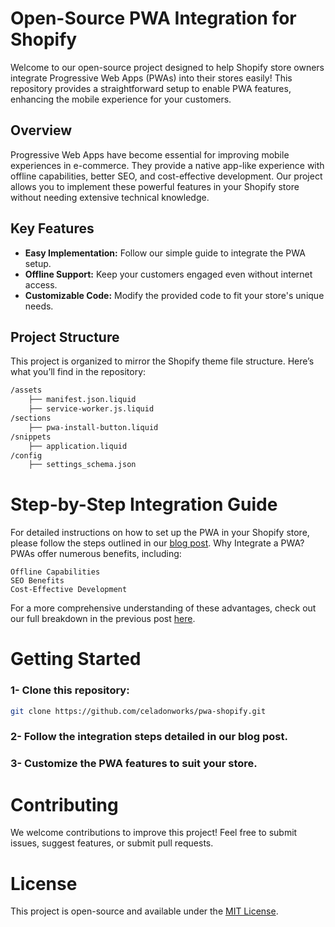 # Open-Source PWA Integration for Shopify

Welcome to our open-source project designed to help Shopify store owners integrate Progressive Web Apps (PWAs) into their stores easily! This repository provides a straightforward setup to enable PWA features, enhancing the mobile experience for your customers.

## Overview

Progressive Web Apps have become essential for improving mobile experiences in e-commerce. They provide a native app-like experience with offline capabilities, better SEO, and cost-effective development. Our project allows you to implement these powerful features in your Shopify store without needing extensive technical knowledge.

## Key Features

- **Easy Implementation:** Follow our simple guide to integrate the PWA setup.
- **Offline Support:** Keep your customers engaged even without internet access.
- **Customizable Code:** Modify the provided code to fit your store's unique needs.

## Project Structure

This project is organized to mirror the Shopify theme file structure. Here’s what you’ll find in the repository:

```bash
/assets
    ├── manifest.json.liquid
    ├── service-worker.js.liquid
/sections
    ├── pwa-install-button.liquid
/snippets
    ├── application.liquid
/config
    ├── settings_schema.json
```
# Step-by-Step Integration Guide

For detailed instructions on how to set up the PWA in your Shopify store, please follow the steps outlined in our [blog post](https://celadonworks.com/blog/progressive-web-apps-pwas-for-shopify-the-perfect-stepping-stone-to-native-mobile-applications).
Why Integrate a PWA?
PWAs offer numerous benefits, including:

    Offline Capabilities
    SEO Benefits
    Cost-Effective Development

For a more comprehensive understanding of these advantages, check out our full breakdown in the previous post [here](https://celadonworks.com/blog/progressive-web-apps-pwas-for-shopify-the-perfect-stepping-stone-to-native-mobile-applications).

# Getting Started

### 1- Clone this repository:

```bash
git clone https://github.com/celadonworks/pwa-shopify.git
```
### 2- Follow the integration steps detailed in our blog post.
### 3- Customize the PWA features to suit your store.

# Contributing

We welcome contributions to improve this project! Feel free to submit issues, suggest features, or submit pull requests.

# License
This project is open-source and available under the [MIT License](https://opensource.org/license/mit).
